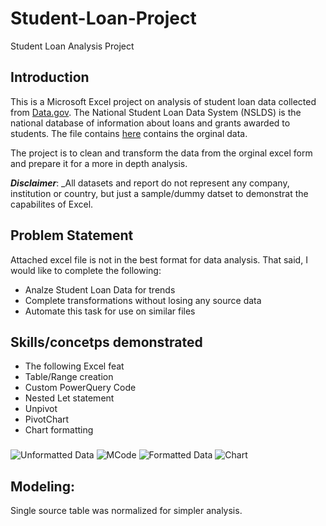# Student-Loan-Project
Student Loan Analysis Project
## Introduction
This is a Microsoft Excel project on analysis of student loan data collected from [Data.gov](https://data.gov/).
The National Student Loan Data System (NSLDS) is the national database of information about loans and grants awarded to students. The file contains [here](https://github.com/bburkett504/Student-Loan-Project/files/13505568/PortfolioSummary.1.xls) contains the orginal data.

The project is to clean and transform the data from the orginal excel form and prepare it for a more in depth analysis.

**_Disclaimer_**: _All datasets and report do not represent any company, institution or country, but just a sample/dummy datset to demonstrat the capabilites of Excel.

## Problem Statement
Attached excel file is not in the best format for data analysis. 
That said, I would like to complete the following:
- Analze Student Loan Data for trends
- Complete transformations without losing any source data
- Automate this task for use on similar files

## Skills/concetps demonstrated
- The following Excel feat
- Table/Range creation
- Custom PowerQuery Code
- Nested Let statement
- Unpivot
- PivotChart
- Chart formatting
###
![Unformatted Data](https://github.com/bburkett504/Student-Loan-Project/assets/151954760/b3647dd7-4723-4693-8c4c-72d56df446da)
![MCode](https://github.com/bburkett504/Student-Loan-Project/assets/151954760/cec3445f-1dc8-43dd-8427-dddf7bd0add3)
![Formatted Data](https://github.com/bburkett504/Student-Loan-Project/assets/151954760/375ad788-fe69-4d6e-9add-8ba35a431e72)
![Chart](https://github.com/bburkett504/Student-Loan-Project/assets/151954760/2feee819-4956-4c77-b133-8abb7a218c41)
## Modeling:
Single source table was normalized for simpler analysis.


